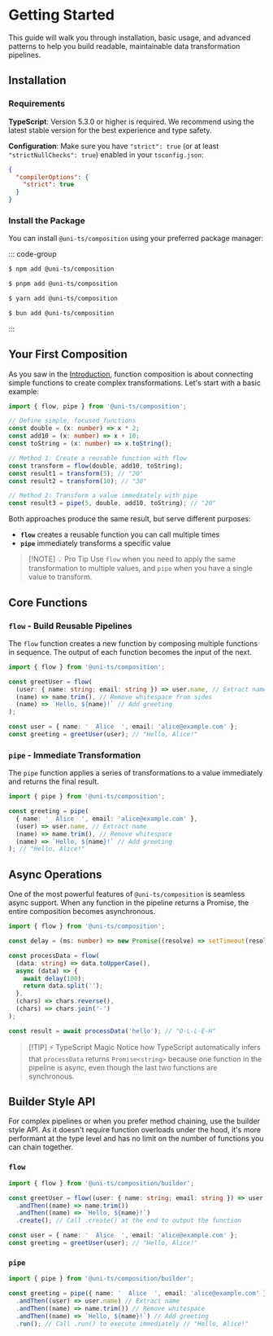 # Getting Started

This guide will walk you through installation, basic usage, and advanced patterns to help you build readable, maintainable data transformation pipelines.

## Installation

### Requirements

**TypeScript**: Version 5.3.0 or higher is required. We recommend using the latest stable version for the best experience and type safety.

**Configuration**: Make sure you have `"strict": true` (or at least `"strictNullChecks": true`) enabled in your `tsconfig.json`:

```json
{
  "compilerOptions": {
    "strict": true
  }
}
```

### Install the Package

You can install `@uni-ts/composition` using your preferred package manager:

::: code-group

```sh [npm]
$ npm add @uni-ts/composition
```

```sh [pnpm]
$ pnpm add @uni-ts/composition
```

```sh [yarn]
$ yarn add @uni-ts/composition
```

```sh [bun]
$ bun add @uni-ts/composition
```

:::

## Your First Composition

As you saw in the [Introduction](./index.md), function composition is about connecting simple functions to create complex transformations. Let's start with a basic example:

```typescript twoslash
import { flow, pipe } from '@uni-ts/composition';

// Define simple, focused functions
const double = (x: number) => x * 2;
const add10 = (x: number) => x + 10;
const toString = (x: number) => x.toString();

// Method 1: Create a reusable function with flow
const transform = flow(double, add10, toString);
const result1 = transform(5); // "20"
const result2 = transform(10); // "30"

// Method 2: Transform a value immediately with pipe
const result3 = pipe(5, double, add10, toString); // "20"
```

Both approaches produce the same result, but serve different purposes:

- **`flow`** creates a reusable function you can call multiple times
- **`pipe`** immediately transforms a specific value

> [!NOTE] 💡 Pro Tip
> Use `flow` when you need to apply the same transformation to multiple values, and `pipe` when you have a single value to transform.

## Core Functions

### `flow` - Build Reusable Pipelines

The `flow` function creates a new function by composing multiple functions in sequence. The output of each function becomes the input of the next.

```typescript twoslash
import { flow } from '@uni-ts/composition';

const greetUser = flow(
  (user: { name: string; email: string }) => user.name, // Extract name
  (name) => name.trim(), // Remove whitespace from sides
  (name) => `Hello, ${name}!` // Add greeting
);

const user = { name: '  Alice  ', email: 'alice@example.com' };
const greeting = greetUser(user); // "Hello, Alice!"
```

### `pipe` - Immediate Transformation

The `pipe` function applies a series of transformations to a value immediately and returns the final result.

```typescript twoslash
import { pipe } from '@uni-ts/composition';

const greeting = pipe(
  { name: '  Alice  ', email: 'alice@example.com' },
  (user) => user.name, // Extract name
  (name) => name.trim(), // Remove whitespace
  (name) => `Hello, ${name}!` // Add greeting
); // "Hello, Alice!"
```

## Async Operations

One of the most powerful features of `@uni-ts/composition` is seamless async support. When any function in the pipeline returns a Promise, the entire composition becomes asynchronous.

```typescript twoslash
import { flow } from '@uni-ts/composition';

const delay = (ms: number) => new Promise((resolve) => setTimeout(resolve, ms));

const processData = flow(
  (data: string) => data.toUpperCase(),
  async (data) => {
    await delay(100);
    return data.split('');
  },
  (chars) => chars.reverse(),
  (chars) => chars.join('-')
);

const result = await processData('hello'); // "O-L-L-E-H"
```

> [!TIP] ⚡ TypeScript Magic
> Notice how TypeScript automatically infers that `processData` returns `Promise<string>` because one function in the pipeline is async, even though the last two functions are synchronous.

## Builder Style API

For complex pipelines or when you prefer method chaining, use the builder style API. As it doesn't require function overloads under the hood, it's more performant at the type level and has no limit on the number of functions you can chain together.

### `flow`

```typescript twoslash
import { flow } from '@uni-ts/composition/builder';

const greetUser = flow((user: { name: string; email: string }) => user.name)
  .andThen((name) => name.trim())
  .andThen((name) => `Hello, ${name}!`)
  .create(); // Call .create() at the end to output the function

const user = { name: '  Alice  ', email: 'alice@example.com' };
const greeting = greetUser(user); // "Hello, Alice!"
```

### `pipe`

```typescript twoslash
import { pipe } from '@uni-ts/composition/builder';

const greeting = pipe({ name: '  Alice  ', email: 'alice@example.com' })
  .andThen((user) => user.name) // Extract name
  .andThen((name) => name.trim()) // Remove whitespace
  .andThen((name) => `Hello, ${name}!`) // Add greeting
  .run(); // Call .run() to execute immediately // "Hello, Alice!"
```
